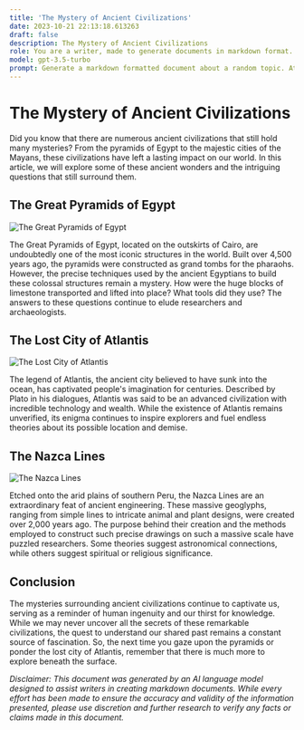 ```yaml
---
title: 'The Mystery of Ancient Civilizations'
date: 2023-10-21 22:13:18.613263
draft: false
description: The Mystery of Ancient Civilizations
role: You are a writer, made to generate documents in markdown format. It is very important that all of the documents you generate are in valid markdown format.
model: gpt-3.5-turbo
prompt: Generate a markdown formatted document about a random topic. At the bottom, include a disclaimer explaining that the document was generated by you. The first line of the document should be the title. Make sure that the entire document is in proper markdown format, using a mix of various tags to make the document visually appealing.
---
```


# The Mystery of Ancient Civilizations

Did you know that there are numerous ancient civilizations that still hold many mysteries? From the pyramids of Egypt to the majestic cities of the Mayans, these civilizations have left a lasting impact on our world. In this article, we will explore some of these ancient wonders and the intriguing questions that still surround them.

## The Great Pyramids of Egypt

![The Great Pyramids of Egypt](https://upload.wikimedia.org/wikipedia/commons/thumb/9/95/Giza_pyramids.jpg/1920px-Giza_pyramids.jpg)

The Great Pyramids of Egypt, located on the outskirts of Cairo, are undoubtedly one of the most iconic structures in the world. Built over 4,500 years ago, the pyramids were constructed as grand tombs for the pharaohs. However, the precise techniques used by the ancient Egyptians to build these colossal structures remain a mystery. How were the huge blocks of limestone transported and lifted into place? What tools did they use? The answers to these questions continue to elude researchers and archaeologists.

## The Lost City of Atlantis

![The Lost City of Atlantis](https://upload.wikimedia.org/wikipedia/commons/thumb/5/5f/Atal%C3%A1ntida.jpg/1920px-Atal%C3%A1ntida.jpg)

The legend of Atlantis, the ancient city believed to have sunk into the ocean, has captivated people's imagination for centuries. Described by Plato in his dialogues, Atlantis was said to be an advanced civilization with incredible technology and wealth. While the existence of Atlantis remains unverified, its enigma continues to inspire explorers and fuel endless theories about its possible location and demise.

## The Nazca Lines

![The Nazca Lines](https://upload.wikimedia.org/wikipedia/commons/thumb/8/80/Jaines_geo.jpg/1920px-Jaines_geo.jpg)

Etched onto the arid plains of southern Peru, the Nazca Lines are an extraordinary feat of ancient engineering. These massive geoglyphs, ranging from simple lines to intricate animal and plant designs, were created over 2,000 years ago. The purpose behind their creation and the methods employed to construct such precise drawings on such a massive scale have puzzled researchers. Some theories suggest astronomical connections, while others suggest spiritual or religious significance.

## Conclusion

The mysteries surrounding ancient civilizations continue to captivate us, serving as a reminder of human ingenuity and our thirst for knowledge. While we may never uncover all the secrets of these remarkable civilizations, the quest to understand our shared past remains a constant source of fascination. So, the next time you gaze upon the pyramids or ponder the lost city of Atlantis, remember that there is much more to explore beneath the surface.

*Disclaimer: This document was generated by an AI language model designed to assist writers in creating markdown documents. While every effort has been made to ensure the accuracy and validity of the information presented, please use discretion and further research to verify any facts or claims made in this document.*
